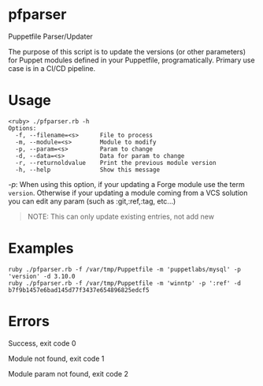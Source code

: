 # pfparser
Puppetfile Parser/Updater

The purpose of this script is to update the versions (or other parameters) for Puppet modules defined in your Puppetfile, programatically.  Primary use case is in a CI/CD pipeline.


# Usage

```
<ruby> ./pfparser.rb -h
Options:
  -f, --filename=<s>      File to process
  -m, --module=<s>        Module to modify
  -p, --param=<s>         Param to change
  -d, --data=<s>          Data for param to change
  -r, --returnoldvalue    Print the previous module version
  -h, --help              Show this message
```

_-p_: When using this option, if your updating a Forge module use the term `version`.  Otherwise if your updating a module coming from a VCS solution you can edit any param (such as :git,:ref,:tag, etc...)

> NOTE: This can only update existing entries, not add new

# Examples

```
ruby ./pfparser.rb -f /var/tmp/Puppetfile -m 'puppetlabs/mysql' -p 'version' -d 3.10.0
ruby ./pfparser.rb -f /var/tmp/Puppetfile -m 'winntp' -p ':ref' -d b7f9b1457e6bad145d77f3437e654896825edcf5
```

# Errors
Success, exit code 0

Module not found, exit code 1

Module param not found, exit code 2

